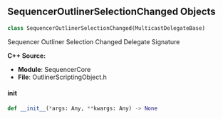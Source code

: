 ## SequencerOutlinerSelectionChanged Objects

```python
class SequencerOutlinerSelectionChanged(MulticastDelegateBase)
```

Sequencer Outliner Selection Changed  Delegate Signature

**C++ Source:**

- **Module**: SequencerCore
- **File**: OutlinerScriptingObject.h

<a id="unreal.SequencerOutlinerSelectionChanged.__init__"></a>

#### __init__

```python
def __init__(*args: Any, **kwargs: Any) -> None
```

<a id="unreal.SourceControl_QueryFileStateDelegate"></a>